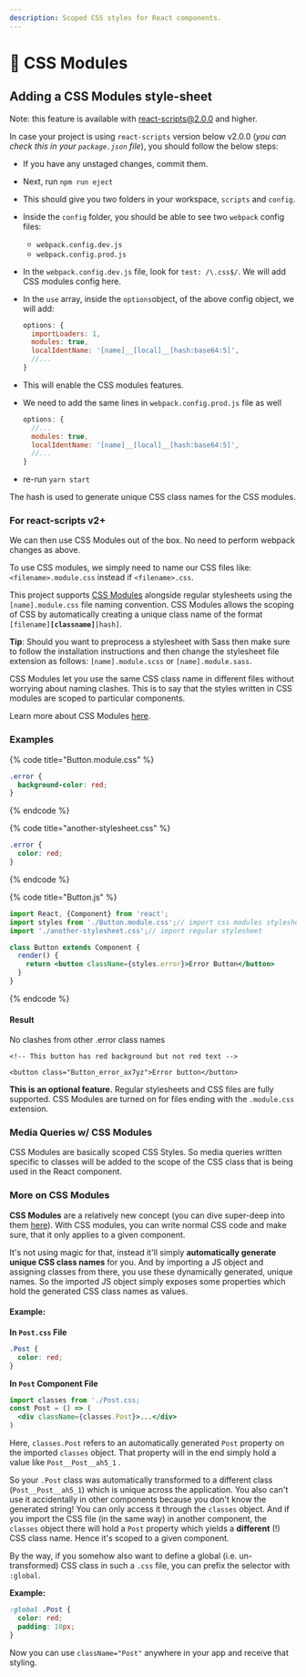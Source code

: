 ```yaml
---
description: Scoped CSS styles for React components.
---
```


# 💄 CSS Modules

## Adding a CSS Modules style-sheet

Note: this feature is available with react-scripts@2.0.0 and higher.

In case your project is using `react-scripts` version below v2.0.0 (_you can check this in your `package.json` file_), you should follow the below steps:

* If you have any unstaged changes, commit them.
* Next, run `npm run eject`
* This should give you two folders in your workspace, `scripts` and `config`.
* Inside the `config` folder, you should be able to see two `webpack` config files:
  * `webpack.config.dev.js`
  * `webpack.config.prod.js`
* In the `webpack.config.dev.js` file, look for `test: /\.css$/`. We will add CSS modules config here.
*   In the `use` array, inside the `options`object, of the above config object, we will add:

    ```jsx
    options: {
      importLoaders: 1,
      modules: true,
      localIdentName: '[name]__[local]__[hash:base64:5]',
      //...
    }
    ```
* This will enable the CSS modules features.
*   We need to add the same lines in `webpack.config.prod.js` file as well

    ```jsx
    options: {
      //...
      modules: true,
      localIdentName: '[name]__[local]__[hash:base64:5]',
      //...
    }
    ```
* re-run `yarn start`

The hash is used to generate unique CSS class names for the CSS modules.

### For react-scripts v2+

We can then use CSS Modules out of the box. No need to perform webpack changes as above.

To use CSS modules, we simply need to name our CSS files like: `<filename>.module.css` instead if `<filename>.css`.

This project supports [CSS Modules](https://github.com/css-modules/css-modules) alongside regular stylesheets using the `[name].module.css` file naming convention. CSS Modules allows the scoping of CSS by automatically creating a unique class name of the format `[filename]`**`[classname]`**`[hash]`.

**Tip**: Should you want to preprocess a stylesheet with Sass then make sure to follow the installation instructions and then change the stylesheet file extension as follows: `[name].module.scss` or `[name].module.sass`.

CSS Modules let you use the same CSS class name in different files without worrying about naming clashes. This is to say that the styles written in CSS modules are scoped to particular components.

Learn more about CSS Modules [here](https://css-tricks.com/css-modules-part-1-need/).

### Examples

{% code title="Button.module.css" %}
```css
.error {
  background-color: red;
}
```
{% endcode %}

{% code title="another-stylesheet.css" %}
```css
.error {
  color: red;
}
```
{% endcode %}

{% code title="Button.js" %}
```jsx
import React, {Component} from 'react';
import styles from './Button.module.css';// import css modules stylesheet as styles
import './another-stylesheet.css';// import regular stylesheet

class Button extends Component {
  render() {
    return <button className={styles.error}>Error Button</button>
  }
}
```
{% endcode %}

#### Result

No clashes from other .error class names

```markup
<!-- This button has red background but not red text -->

<button class="Button_error_ax7yz">Error button</button>
```

**This is an optional feature.** Regular  stylesheets and CSS files are fully supported. CSS Modules are turned on for files ending with the `.module.css` extension.

### Media Queries w/ CSS Modules

CSS Modules are basically scoped CSS Styles. So media queries written specific to classes will be added to the scope of the CSS class that is being used in the React component.

### More on CSS Modules

**CSS Modules** are a relatively new concept (you can dive super-deep into them [here](https://github.com/css-modules/css-modules)). With CSS modules, you can write normal CSS code and make sure, that it only applies to a given component.

It's not using magic for that, instead it'll simply **automatically generate unique CSS class names** for you. And by importing a JS object and assigning classes from there, you use these dynamically generated, unique names. So the imported JS object simply exposes some properties which hold the generated CSS class names as values.

#### **Example:**

**In `Post.css` File**

```css
.Post {
  color: red;
}
```

**In `Post` Component File**

```jsx
import classes from './Post.css;
const Post = () => (
  <div className={classes.Post}>...</div>
)
```

Here, `classes.Post` refers to an automatically generated `Post` property on the imported `classes` object. That property will in the end simply hold a value like `Post__Post__ah5_1` .

So your `.Post` class was automatically transformed to a different class (`Post__Post__ah5_1`) which is unique across the application. You also can't use it accidentally in other components because you don't know the generated string! You can only access it through the `classes` object. And if you import the CSS file (in the same way) in another component, the `classes` object there will hold a `Post` property which yields a **different** (!) CSS class name. Hence it's scoped to a given component.

By the way, if you somehow also want to define a global (i.e. un-transformed) CSS class in such a `.css` file, you can prefix the selector with `:global`.

**Example:**

```css
:global .Post {
  color: red;
  padding: 10px;
}
```

Now you can use `className="Post"` anywhere in your app and receive that styling.

